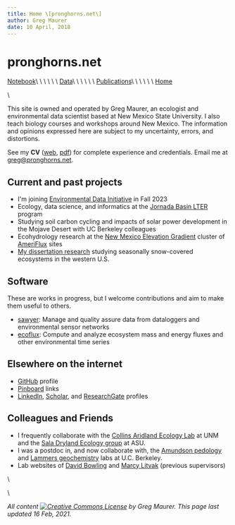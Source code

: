 ```yaml
---
title: Home \[pronghorns.net\]
author: Greg Maurer
date: 10 April, 2018
---
```


pronghorns.net
==============

<div id="banner"></div>

[Notebook](https://earthscinotebook.readthedocs.io/en/latest/)\ \ \ \ \ \ 
[Data](https://greg.pronghorns.net/data.html)\ \ \ \ \ \ 
[Publications](https://greg.pronghorns.net/publications.html)\ \ \ \ \ \ 
[Home](https://greg.pronghorns.net/index.html)

\

This site is owned and operated by Greg Maurer, an ecologist and environmental data scientist based at New Mexico State University. I also teach biology courses and workshops around New Mexico. The information and opinions expressed here are subject to my uncertainty, errors, and distortions. 

See my __CV__ ([web](https://greg.pronghorns.net/cv_gmaurer.html), [pdf](https://greg.pronghorns.net/publicfiles/cv_gmaurer.pdf)) for complete experience and credentials. Email me at <greg@pronghorns.net>.

## Current and past projects

- I'm joining [Environmental Data Initiative](https://edirepository.org) in Fall 2023
- Ecology, data science, and informatics at the [Jornada Basin LTER](https://lter.jornada.nmsu.edu) program
- Studying soil carbon cycling and impacts of solar power development in the Mojave Desert with UC Berkeley colleagues
- Ecohydrology research at the [New Mexico Elevation Gradient](http://www.litvaklab.org/new-mexico-elevation-gradient.html) cluster of [AmeriFlux](https://ameriflux.lbl.gov/) sites
- [My dissertation research](http://content.lib.utah.edu/cdm/singleitem/collection/etd3/id/2901/rec/32) studying seasonally snow-covered ecosystems in the western U.S.

## Software

These are works in progress, but I welcome contributions and aim to make them useful to others.

* [sawyer](https://github.com/gremau/sawyer): Manage and quality assure data from dataloggers and environmental sensor networks
* [ecoflux](https://github.com/gremau/ecoflux): Compute and analyze ecosystem mass and energy fluxes and other environmental time series

## Elsewhere on the internet

- [GitHub](https://github.com/gremau) profile
- [Pinboard](https://pinboard.in/u:gremau) links
- [LinkedIn](https://www.linkedin.com/in/gregory-maurer-4b4888139), [Scholar](https://scholar.google.com/citations?hl=en&user=LHhmOQwAAAAJ), and [ResearchGate](https://www.researchgate.net/profile/Gregory_Maurer2) profiles

## Colleagues and Friends

- I frequently collaborate with the [Collins Aridland Ecology Lab](http://collins.lternet.edu/) at UNM and the [Sala Dryland Ecology group](https://sala.lab.asu.edu/) at ASU.
- I was a postdoc in, and now collaborate with, the [Amundson pedology](https://earthy5.wixsite.com/amundson) and [Lammers geochemistry](https://nature.berkeley.edu/~lnlammers/) labs at U.C. Berkeley.
- Lab websites of [David Bowling](https://bioweb.biology.utah.edu/bowling/) and [Marcy Litvak](http://www.litvaklab.org/) (previous supervisors)

\ 

\ 

*All content [![Creative Commons License](https://i.creativecommons.org/l/by/4.0/80x15.png)](http://creativecommons.org/licenses/by/4.0/) by Greg Maurer. This page last updated 16 Feb, 2021.*
